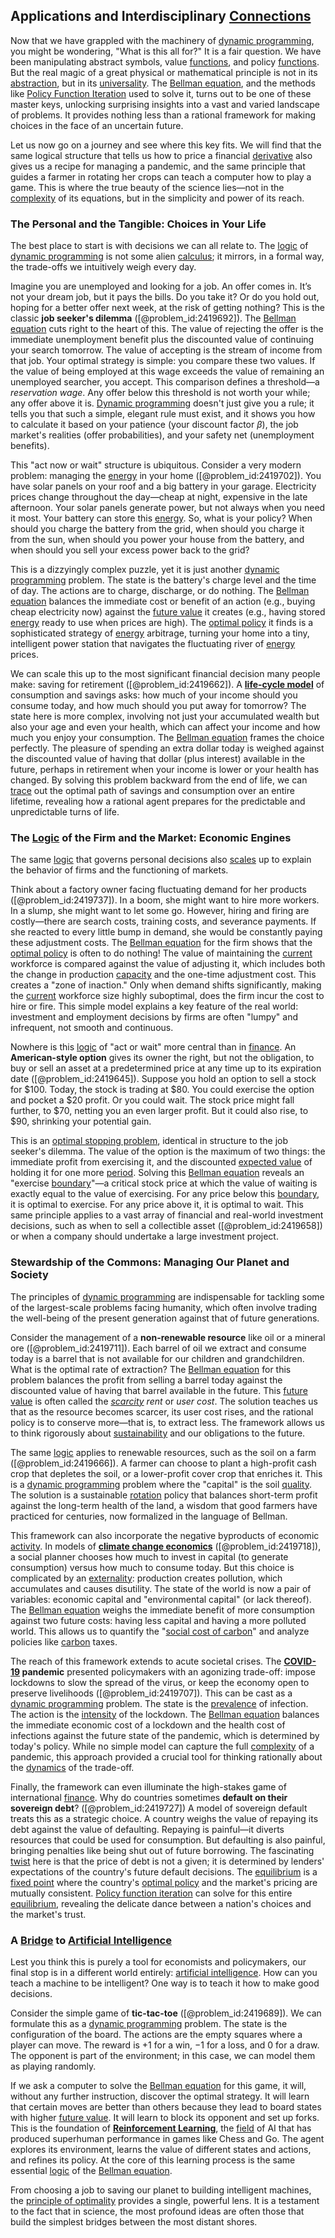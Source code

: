 ## Applications and Interdisciplinary [Connections](@article_id:193345)

Now that we have grappled with the machinery of [dynamic programming](@article_id:140613), you might be wondering, "What is this all for?" It is a fair question. We have been manipulating abstract symbols, value [functions](@article_id:153927), and policy [functions](@article_id:153927). But the real magic of a great physical or mathematical principle is not in its [abstraction](@article_id:180488), but in its [universality](@article_id:139254). The [Bellman equation](@article_id:138150), and the methods like [Policy Function Iteration](@article_id:137795) used to solve it, turns out to be one of these master keys, unlocking surprising insights into a vast and varied landscape of problems. It provides nothing less than a rational framework for making choices in the face of an uncertain future.

Let us now go on a journey and see where this key fits. We will find that the same logical structure that tells us how to price a financial [derivative](@article_id:157426) also gives us a recipe for managing a pandemic, and the same principle that guides a farmer in rotating her crops can teach a computer how to play a game. This is where the true beauty of the science lies—not in the [complexity](@article_id:265609) of its equations, but in the simplicity and power of its reach.

### The Personal and the Tangible: Choices in Your Life

The best place to start is with decisions we can all relate to. The [logic](@article_id:266330) of [dynamic programming](@article_id:140613) is not some alien [calculus](@article_id:145546); it mirrors, in a formal way, the trade-offs we intuitively weigh every day.

Imagine you are unemployed and looking for a job. An offer comes in. It’s not your dream job, but it pays the bills. Do you take it? Or do you hold out, hoping for a better offer next week, at the risk of getting nothing? This is the classic **job seeker's dilemma** ([@problem_id:2419692]). The [Bellman equation](@article_id:138150) cuts right to the heart of this. The value of rejecting the offer is the immediate unemployment benefit plus the discounted value of continuing your search tomorrow. The value of accepting is the stream of income from that job. Your optimal strategy is simple: you compare these two values. If the value of being employed at this wage exceeds the value of remaining an unemployed searcher, you accept. This comparison defines a threshold—a *reservation wage*. Any offer below this threshold is not worth your while; any offer above it is. [Dynamic programming](@article_id:140613) doesn't just give you a rule; it tells you that such a simple, elegant rule must exist, and it shows you how to calculate it based on your patience (your discount factor $\beta$), the job market's realities (offer probabilities), and your safety net (unemployment benefits).

This "act now or wait" structure is ubiquitous. Consider a very modern problem: managing the [energy](@article_id:149697) in your home ([@problem_id:2419702]). You have solar panels on your roof and a big battery in your garage. Electricity prices change throughout the day—cheap at night, expensive in the late afternoon. Your solar panels generate power, but not always when you need it most. Your battery can store this [energy](@article_id:149697). So, what is your policy? When should you charge the battery from the grid, when should you charge it from the sun, when should you power your house from the battery, and when should you sell your excess power back to the grid?

This is a dizzyingly complex puzzle, yet it is just another [dynamic programming](@article_id:140613) problem. The state is the battery's charge level and the time of day. The actions are to charge, discharge, or do nothing. The [Bellman equation](@article_id:138150) balances the immediate cost or benefit of an action (e.g., buying cheap electricity now) against the [future value](@article_id:140524) it creates (e.g., having stored [energy](@article_id:149697) ready to use when prices are high). The [optimal policy](@article_id:138001) it finds is a sophisticated strategy of [energy](@article_id:149697) arbitrage, turning your home into a tiny, intelligent power station that navigates the fluctuating river of [energy](@article_id:149697) prices.

We can scale this up to the most significant financial decision many people make: saving for retirement ([@problem_id:2419662]). A **[life-cycle model](@article_id:136481)** of consumption and savings asks: how much of your income should you consume today, and how much should you put away for tomorrow? The state here is more complex, involving not just your accumulated wealth but also your age and even your health, which can affect your income and how much you enjoy your consumption. The [Bellman equation](@article_id:138150) frames the choice perfectly. The pleasure of spending an extra dollar today is weighed against the discounted value of having that dollar (plus interest) available in the future, perhaps in retirement when your income is lower or your health has changed. By solving this problem backward from the end of life, we can [trace](@article_id:148773) out the optimal path of savings and consumption over an entire lifetime, revealing how a rational agent prepares for the predictable and unpredictable turns of life.

### The [Logic](@article_id:266330) of the Firm and the Market: Economic Engines

The same [logic](@article_id:266330) that governs personal decisions also [scales](@article_id:170403) up to explain the behavior of firms and the functioning of markets.

Think about a factory owner facing fluctuating demand for her products ([@problem_id:2419737]). In a boom, she might want to hire more workers. In a slump, she might want to let some go. However, hiring and firing are costly—there are search costs, training costs, and severance payments. If she reacted to every little bump in demand, she would be constantly paying these adjustment costs. The [Bellman equation](@article_id:138150) for the firm shows that the [optimal policy](@article_id:138001) is often to do nothing! The value of maintaining the [current](@article_id:270029) workforce is compared against the value of adjusting it, which includes both the change in production [capacity](@article_id:268736) and the one-time adjustment cost. This creates a "zone of inaction." Only when demand shifts significantly, making the [current](@article_id:270029) workforce size highly suboptimal, does the firm incur the cost to hire or fire. This simple model explains a key feature of the real world: investment and employment decisions by firms are often "lumpy" and infrequent, not smooth and continuous.

Nowhere is this [logic](@article_id:266330) of "act or wait" more central than in [finance](@article_id:144433). An **American-style option** gives its owner the right, but not the obligation, to buy or sell an asset at a predetermined price at any time up to its expiration date ([@problem_id:2419645]). Suppose you hold an option to sell a stock for $100. Today, the stock is trading at $80. You could exercise the option and pocket a $20 profit. Or you could wait. The stock price might fall further, to $70, netting you an even larger profit. But it could also rise, to $90, shrinking your potential gain.

This is an [optimal stopping problem](@article_id:146732), identical in structure to the job seeker's dilemma. The value of the option is the maximum of two things: the immediate profit from exercising it, and the discounted [expected value](@article_id:160628) of holding it for one more [period](@article_id:169165). Solving this [Bellman equation](@article_id:138150) reveals an "exercise [boundary](@article_id:158527)"—a critical stock price at which the value of waiting is exactly equal to the value of exercising. For any price below this [boundary](@article_id:158527), it is optimal to exercise. For any price above it, it is optimal to wait. This same principle applies to a vast array of financial and real-world investment decisions, such as when to sell a collectible asset ([@problem_id:2419658]) or when a company should undertake a large investment project.

### Stewardship of the Commons: Managing Our Planet and Society

The principles of [dynamic programming](@article_id:140613) are indispensable for tackling some of the largest-scale problems facing humanity, which often involve trading the well-being of the present generation against that of future generations.

Consider the management of a **non-renewable resource** like oil or a mineral ore ([@problem_id:2419711]). Each barrel of oil we extract and consume today is a barrel that is not available for our children and grandchildren. What is the optimal rate of extraction? The [Bellman equation](@article_id:138150) for this problem balances the profit from selling a barrel today against the discounted value of having that barrel available in the future. This [future value](@article_id:140524) is often called the *[scarcity](@article_id:139346) rent* or *user cost*. The solution teaches us that as the resource becomes scarcer, its user cost rises, and the rational policy is to conserve more—that is, to extract less. The framework allows us to think rigorously about [sustainability](@article_id:197126) and our obligations to the future.

The same [logic](@article_id:266330) applies to renewable resources, such as the soil on a farm ([@problem_id:2419666]). A farmer can choose to plant a high-profit cash crop that depletes the soil, or a lower-profit cover crop that enriches it. This is a [dynamic programming](@article_id:140613) problem where the "capital" is the soil [quality](@article_id:138232). The solution is a sustainable [rotation](@article_id:274030) policy that balances short-term profit against the long-term health of the land, a wisdom that good farmers have practiced for centuries, now formalized in the language of Bellman.

This framework can also incorporate the negative byproducts of economic [activity](@article_id:149888). In models of **[climate change economics](@article_id:143235)** ([@problem_id:2419718]), a social planner chooses how much to invest in capital (to generate consumption) versus how much to consume today. But this choice is complicated by an [externality](@article_id:189381): production creates pollution, which accumulates and causes disutility. The state of the world is now a pair of variables: economic capital and "environmental capital" (or lack thereof). The [Bellman equation](@article_id:138150) weighs the immediate benefit of more consumption against two future costs: having less capital and having a more polluted world. This allows us to quantify the "[social cost of carbon](@article_id:202262)" and analyze policies like [carbon](@article_id:149718) taxes.

The reach of this framework extends to acute societal crises. The **[COVID-19](@article_id:194197) pandemic** presented policymakers with an agonizing trade-off: impose lockdowns to slow the spread of the virus, or keep the economy open to preserve livelihoods ([@problem_id:2419707]). This can be cast as a [dynamic programming](@article_id:140613) problem. The state is the [prevalence](@article_id:167763) of infection. The action is the [intensity](@article_id:167270) of the lockdown. The [Bellman equation](@article_id:138150) balances the immediate economic cost of a lockdown and the health cost of infections against the future state of the pandemic, which is determined by today's policy. While no simple model can capture the full [complexity](@article_id:265609) of a pandemic, this approach provided a crucial tool for thinking rationally about the [dynamics](@article_id:163910) of the trade-off.

Finally, the framework can even illuminate the high-stakes game of international [finance](@article_id:144433). Why do countries sometimes **default on their sovereign debt**? ([@problem_id:2419727]) A model of sovereign default treats this as a strategic choice. A country weighs the value of repaying its debt against the value of defaulting. Repaying is painful—it diverts resources that could be used for consumption. But defaulting is also painful, bringing penalties like being shut out of future borrowing. The fascinating [twist](@article_id:199796) here is that the price of debt is not a given; it is determined by lenders' expectations of the country's future default decisions. The [equilibrium](@article_id:144554) is a [fixed point](@article_id:155900) where the country's [optimal policy](@article_id:138001) and the market's pricing are mutually consistent. [Policy function iteration](@article_id:137795) can solve for this entire [equilibrium](@article_id:144554), revealing the delicate dance between a nation's choices and the market's trust.

### A [Bridge](@article_id:264840) to [Artificial Intelligence](@article_id:267458)

Lest you think this is purely a tool for economists and policymakers, our final stop is in a different world entirely: [artificial intelligence](@article_id:267458). How can you teach a machine to be intelligent? One way is to teach it how to make good decisions.

Consider the simple game of **tic-tac-toe** ([@problem_id:2419689]). We can formulate this as a [dynamic programming](@article_id:140613) problem. The state is the configuration of the board. The actions are the empty squares where a player can move. The reward is $+1$ for a win, $-1$ for a loss, and $0$ for a draw. The opponent is part of the environment; in this case, we can model them as playing randomly.

If we ask a computer to solve the [Bellman equation](@article_id:138150) for this game, it will, without any further instruction, discover the optimal strategy. It will learn that certain moves are better than others because they lead to board states with higher [future value](@article_id:140524). It will learn to block its opponent and set up forks. This is the foundation of **[Reinforcement Learning](@article_id:140650)**, the [field](@article_id:151652) of AI that has produced superhuman performance in games like Chess and Go. The agent explores its environment, learns the value of different states and actions, and refines its policy. At the core of this learning process is the same essential [logic](@article_id:266330) of the [Bellman equation](@article_id:138150).

From choosing a job to saving our planet to building intelligent machines, the [principle of optimality](@article_id:147039) provides a single, powerful lens. It is a testament to the fact that in science, the most profound ideas are often those that build the simplest bridges between the most distant shores.